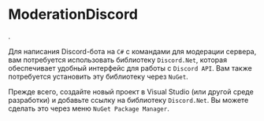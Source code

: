 # ModerationDiscord
.

Для написания Discord-бота на `C#` с командами для модерации сервера, вам потребуется использовать библиотеку `Discord.Net`, которая обеспечивает удобный интерфейс для работы с `Discord API`. Вам также потребуется установить эту библиотеку через `NuGet`.

Прежде всего, создайте новый проект в Visual Studio (или другой среде разработки) и добавьте ссылку на библиотеку `Discord.Net`. Вы можете сделать это через меню `NuGet Package Manager`.
